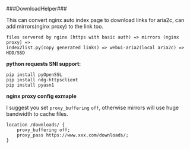 ###DownloadHelper###

This can convert nginx auto index page to download links for aria2c, can add mirrors(nginx proxy) to the link too.


```
files servered by nginx (https with basic auth) => mirrors (nginx proxy) =>
index2list.py(copy generated links) => webui-aria2(local aria2c) => HDD/SSD
```

**python requests SNI support:**

```
pip install pyOpenSSL
pip install ndg-httpsclient
pip install pyasn1
```

**nginx proxy config exmaple**

I suggest you set `proxy_buffering` `off`, otherwise mirrors will use huge bandwidth to cache files.

```
location /downloads/ {
    proxy_buffering off;
    proxy_pass https://www.xxx.com/downloads/;
}
```
